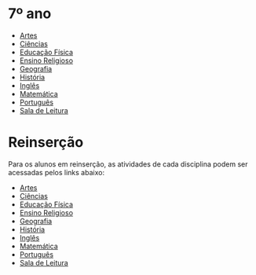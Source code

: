 # 7º ano

- [Artes]()
- [Ciências](https://padlet.com/fredericohorie/bjwr00kzhcsew307)
- [Educação Física]()
- [Ensino Religioso]()
- [Geografia]()
- [História]()
- [Inglês]()
- [Matemática]()
- [Português](https://padlet.com/fredericohorie/zopskyd1jgmi032v)
- [Sala de Leitura]()

# Reinserção

Para os alunos em reinserção, as atividades de cada disciplina podem ser acessadas pelos links abaixo:

- [Artes]()
- [Ciências]()
- [Educação Física]()
- [Ensino Religioso]()
- [Geografia]()
- [História]()
- [Inglês]()
- [Matemática]()
- [Português]()
- [Sala de Leitura]()

